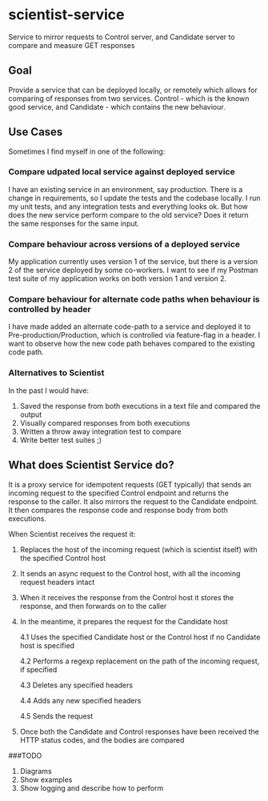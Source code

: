 # scientist-service
Service to mirror requests to Control server, and Candidate server to compare and measure GET responses

## Goal
Provide a service that can be deployed locally, or remotely which allows for comparing of responses from two services. Control - which is the known good service, and Candidate - which contains the new behaviour.

## Use Cases

Sometimes I find myself in one of the following:

### Compare udpated local service against deployed service
I have an existing service in an environment, say production. There is a change in requirements, so I update the tests and the codebase locally. I run my unit tests, and any integration tests and everything looks ok. But how does the new service perform compare to the old service? Does it return the same responses for the same input. 

### Compare behaviour across versions of a deployed service 
My application currently uses version 1 of the service, but there is a version 2 of the service deployed by some co-workers. I want to see if my Postman test suite of my application works on both version 1 and version 2.

### Compare behaviour for alternate code paths when behaviour is controlled by header
I have made added an alternate code-path to a service and deployed it to Pre-production/Production, which is controlled via feature-flag in a header. I want to observe how the new code path behaves compared to the existing code path.


### Alternatives to Scientist

In the past I would have:
1. Saved the response from both executions in a text file and compared the output
2. Visually compared responses from both executions
3. Written a throw away integration test to compare
4. Write better test suites ;)

## What does Scientist Service do?

It is a proxy service for idempotent requests (GET typically) that sends an incoming request to the specified Control endpoint and returns the response to the caller. It also mirrors the request to the Candidate endpoint. It then compares the response code and response body from both executions.

When Scientist receives the request it:
1. Replaces the host of the incoming request (which is scientist itself) with the specified Control host
2. It sends an async request to the Control host, with all the incoming request headers intact
3. When it receives the response from the Control host it stores the response, and then forwards on to the caller
4. In the meantime, it prepares the request for the Candidate host
    
    4.1 Uses the specified Candidate host or the Control host if no Candidate host is specified
    
    4.2 Performs a regexp replacement on the path of the incoming request, if specified

    4.3 Deletes any specified headers

    4.4 Adds any new specified headers

    4.5 Sends the request
5. Once both the Candidate and Control responses have been received the HTTP status codes, and the bodies are compared


###TODO
1. Diagrams
2. Show examples
3. Show logging and describe how to perform



